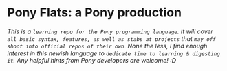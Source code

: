 # Pony Flats: a Pony production

*This is a `learning repo for the Pony programming language`. It will cover `all basic syntax, features, as well as stabs at projects` that `may off shoot into official repos of their own`.  None the less, I find enough interest in this newish language to `dedicate time to learning & digesting it`.  Any helpful hints from Pony developers are welcome! :D*
